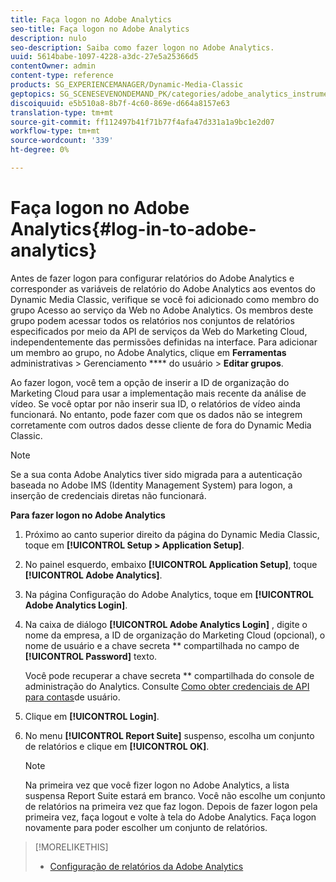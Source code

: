 ```yaml
---
title: Faça logon no Adobe Analytics
seo-title: Faça logon no Adobe Analytics
description: nulo
seo-description: Saiba como fazer logon no Adobe Analytics.
uuid: 5614babe-1097-4228-a3dc-27e5a25366d5
contentOwner: admin
content-type: reference
products: SG_EXPERIENCEMANAGER/Dynamic-Media-Classic
geptopics: SG_SCENESEVENONDEMAND_PK/categories/adobe_analytics_instrumentation_kit
discoiquuid: e5b510a8-8b7f-4c60-869e-d664a8157e63
translation-type: tm+mt
source-git-commit: ff112497b41f71b77f4afa47d331a1a9bc1e2d07
workflow-type: tm+mt
source-wordcount: '339'
ht-degree: 0%

---
```



# Faça logon no Adobe Analytics{#log-in-to-adobe-analytics}

Antes de fazer logon para configurar relatórios do Adobe Analytics e corresponder as variáveis de relatório do Adobe Analytics aos eventos do Dynamic Media Classic, verifique se você foi adicionado como membro do grupo Acesso ao serviço da Web no Adobe Analytics. Os membros deste grupo podem acessar todos os relatórios nos conjuntos de relatórios especificados por meio da API de serviços da Web do Marketing Cloud, independentemente das permissões definidas na interface. Para adicionar um membro ao grupo, no Adobe Analytics, clique em **Ferramentas** administrativas > Gerenciamento **** do usuário > **Editar grupos**.

Ao fazer logon, você tem a opção de inserir a ID de organização do Marketing Cloud para usar a implementação mais recente da análise de vídeo. Se você optar por não inserir sua ID, o relatórios de vídeo ainda funcionará. No entanto, pode fazer com que os dados não se integrem corretamente com outros dados desse cliente de fora do Dynamic Media Classic.

>[!NOTE]
>
>Se a sua conta Adobe Analytics tiver sido migrada para a autenticação baseada no Adobe IMS (Identity Management System) para logon, a inserção de credenciais diretas não funcionará.

**Para fazer logon no Adobe Analytics**

1. Próximo ao canto superior direito da página do Dynamic Media Classic, toque em **[!UICONTROL Setup > Application Setup]**.
1. No painel esquerdo, embaixo **[!UICONTROL Application Setup]**, toque **[!UICONTROL Adobe Analytics]**.
1. Na página Configuração do Adobe Analytics, toque em **[!UICONTROL Adobe Analytics Login]**.
1. Na caixa de diálogo **[!UICONTROL Adobe Analytics Login]** , digite o nome da empresa, a ID de organização do Marketing Cloud (opcional), o nome de usuário e a chave secreta ** compartilhada no campo de **[!UICONTROL Password]** texto.

   Você pode recuperar a chave secreta ** compartilhada do console de administração do Analytics. Consulte [Como obter credenciais de API para contas](https://helpx.adobe.com/analytics/kb/how-to-get-api-credentials-for-user-accounts-.html)de usuário.

1. Clique em **[!UICONTROL Login]**.
1. No menu **[!UICONTROL Report Suite]** suspenso, escolha um conjunto de relatórios e clique em **[!UICONTROL OK]**.

   >[!NOTE]
   >
   >Na primeira vez que você fizer logon no Adobe Analytics, a lista suspensa Report Suite estará em branco. Você não escolhe um conjunto de relatórios na primeira vez que faz logon. Depois de fazer logon pela primeira vez, faça logout e volte à tela do Adobe Analytics. Faça logon novamente para poder escolher um conjunto de relatórios.

>[!MORELIKETHIS]
>
>* [Configuração de relatórios da Adobe Analytics](configuring-analytics-reports.md#configuring_adobe_analytics_reports)

